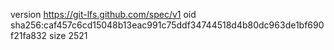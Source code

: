 version https://git-lfs.github.com/spec/v1
oid sha256:caf457c6cd15048b13eac991c75ddf34744518d4b80dc963de1bf690f21fa832
size 2521
